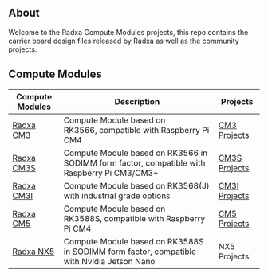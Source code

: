 ## About

Welcome to the Radxa Compute Modules projects, this repo contains the carrier board design files released by Radxa as well as the community projects.

## Compute Modules

| Compute Modules                                              | Description                                                                                 | Projects                          |
| ------------------------------------------------------------ | ------------------------------------------------------------------------------------------- | --------------------------------- |
| [Radxa CM3](https://radxa.com/products/compute-module/cm3)   | Compute Module based on RK3566, compatible with Raspberry Pi CM4                            | [CM3 Projects](./cm3/README.md)   |
| [Radxa CM3S](https://radxa.com/products/compute-module/cm3s) | Compute Module based on RK3566 in SODIMM form factor, compatible with Raspberry Pi CM3/CM3+ | [CM3S Projects](./cm3s/README.md) |
| [Radxa CM3I](https://radxa.com/products/compute-module/cm3i) | Compute Module based on RK3568(J) with industrial grade options                             | [CM3I Projects](./cm3i/README.md) |
| [Radxa CM5](https://radxa.com/products/compute-module/cm5)   | Compute Module based on RK3588S, compatible with Raspberry Pi CM4                           | [CM5 Projects](./cm5/README.md)   |
| [Radxa NX5](https://radxa.com/products/compute-module/nx5)   | Compute Module based on RK3588S in SODIMM form factor, compatible with Nvidia Jetson Nano   | NX5 Projects                      |
